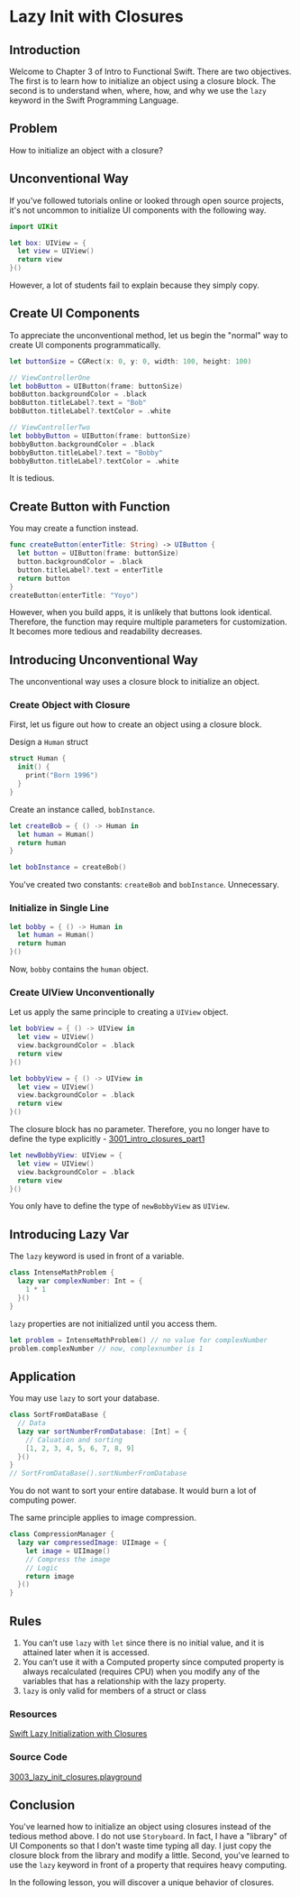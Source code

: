 # Lazy Init with Closures

## Introduction
Welcome to Chapter 3 of Intro to Functional Swift. There are two objectives. The first is to learn how to initialize an object using a closure block. The second is to understand when, where, how, and why we use the `lazy` keyword in the Swift Programming Language.

## Problem
How to initialize an object with a closure?

## Unconventional Way
If you've followed tutorials online or looked through open source projects, it's not uncommon to initialize UI components with the following way.

```swift
import UIKit

let box: UIView = {
  let view = UIView()
  return view
}()
```

However, a lot of students fail to explain because they simply copy.

## Create UI Components
To appreciate the unconventional method, let us begin the "normal" way to create UI components programmatically.

```swift
let buttonSize = CGRect(x: 0, y: 0, width: 100, height: 100)

// ViewControllerOne
let bobButton = UIButton(frame: buttonSize)
bobButton.backgroundColor = .black
bobButton.titleLabel?.text = "Bob"
bobButton.titleLabel?.textColor = .white

// ViewControllerTwo
let bobbyButton = UIButton(frame: buttonSize)
bobbyButton.backgroundColor = .black
bobbyButton.titleLabel?.text = "Bobby"
bobbyButton.titleLabel?.textColor = .white
```

It is tedious.


## Create Button with Function
You may create a function instead.

```swift
func createButton(enterTitle: String) -> UIButton {
  let button = UIButton(frame: buttonSize)
  button.backgroundColor = .black
  button.titleLabel?.text = enterTitle
  return button
}
createButton(enterTitle: "Yoyo")
```

However, when you build apps, it is unlikely that buttons look identical. Therefore, the function may require multiple parameters for customization. It becomes more tedious and readability decreases.

## Introducing Unconventional Way
The unconventional way uses a closure block to initialize an object.

### Create Object with Closure
First, let us figure out how to create an object using a closure block.

Design a `Human` struct

```swift
struct Human {
  init() {
    print("Born 1996")
  }
}
```

Create an instance called, `bobInstance`.

```swift
let createBob = { () -> Human in
  let human = Human()
  return human
}

let bobInstance = createBob()
```

You've created two constants: `createBob` and `bobInstance`. Unnecessary.

### Initialize in Single Line
```swift
let bobby = { () -> Human in
  let human = Human()
  return human
}()
```

Now, `bobby` contains the `human` object.

### Create UIView Unconventionally
Let us apply the same principle to creating a `UIView` object.

```swift
let bobView = { () -> UIView in
  let view = UIView()
  view.backgroundColor = .black
  return view
}()

let bobbyView = { () -> UIView in
  let view = UIView()
  view.backgroundColor = .black
  return view
}()
```

The closure block has no parameter. Therefore, you no longer have to define the type explicitly - [3001_intro_closures_part1](/course/functional-swift/intro-closure-part1.md/#no-parameter)

```swift
let newBobbyView: UIView = {
  let view = UIView()
  view.backgroundColor = .black
  return view
}()
```

You only have to define the type of `newBobbyView` as `UIView`.

## Introducing Lazy Var
The `lazy` keyword is used in front of a variable.

```swift
class IntenseMathProblem {
  lazy var complexNumber: Int = {
    1 * 1
  }()
}
```

`lazy` properties are not initialized until you access them.

```swift
let problem = IntenseMathProblem() // no value for complexNumber
problem.complexNumber // now, complexnumber is 1
```

## Application
You may use `lazy` to sort your database.

```swift
class SortFromDataBase {
  // Data
  lazy var sortNumberFromDatabase: [Int] = {
    // Caluation and sorting
    [1, 2, 3, 4, 5, 6, 7, 8, 9]
  }()
}
// SortFromDataBase().sortNumberFromDatabase
```

You do not want to sort your entire database. It would burn a lot of computing power.


The same principle applies to image compression.

```swift
class CompressionManager {
  lazy var compressedImage: UIImage = {
    let image = UIImage()
    // Compress the image
    // Logic
    return image
  }()
}
```

## Rules
 1. You can’t use `lazy` with `let` since there is no initial value, and it is attained later when it is accessed.
 2. You can’t use it with a Computed property since computed property is always recalculated (requires CPU) when you modify any of the variables that has a relationship with the lazy property.
 3. `lazy` is only valid for members of a struct or class

### Resources
[Swift Lazy Initialization with Closures]

[Swift Lazy Initialization with Closures]: https://blog.bobthedeveloper.io/swift-lazy-initialization-with-closures-a9ef6f6312c


### Source Code
[3003_lazy_init_closures.playground](https://www.dropbox.com/sh/3oghlxujs8doq1t/AAB6rcaEstTpO0tbxYCveMC9a?dl=0)

## Conclusion
You've learned how to initialize an object using closures instead of the tedious method above. I do not use `Storyboard`. In fact, I have a "library" of UI Components so that I don't waste time typing all day. I just copy the closure block from the library and modify a little. Second, you've learned to use the `lazy` keyword in front of a property that requires heavy computing.

In the following lesson, you will discover a unique behavior of closures.